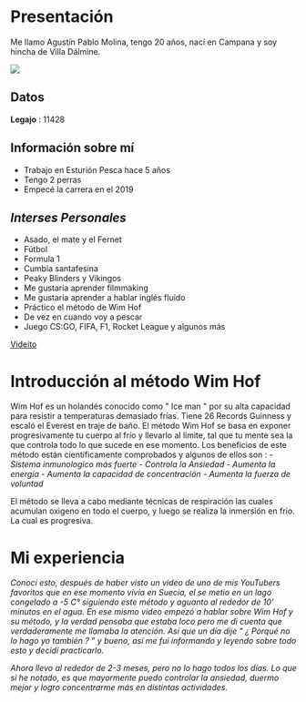 # Presentación 

Me llamo Agustín Pablo Molina, tengo 20 años, nací en Campana y soy hincha de Villa Dálmine. 

![](https://i.imgur.com/B3w7uiR.jpg)

## Datos

**Legajo** : 11428

## Información sobre mí

- Trabajo en Esturión Pesca hace 5 años 
- Tengo 2 perras
- Empecé la carrera en el 2019

## *Interses Personales* 

- Asado, el mate y el Fernet
- Fútbol 
- Formula 1 
- Cumbia santafesina
- Peaky Blinders y Vikingos
- Me gustaría aprender filmmaking
- Me gustaría aprender a hablar inglés fluido
- Práctico el método de Wim Hof
- De vez en cuando voy a pescar
- Juego CS:GO, FIFA, F1, Rocket League y algunos más

[Videito](https://www.youtube.com/watch?v=PfAk1hc2jjg)


# **Introducción al método Wim Hof**
Wim Hof es un holandés conocido como " Ice man " por su alta capacidad para resistir a temperaturas demasiado frías. Tiene 26 Records Guinness y escaló el Everest en traje de baño. 
El método Wim Hof se basa en exponer progresivamente tu cuerpo al frío y llevarlo al límite, tal que tu mente sea la que controla todo lo que sucede en ese momento.
Los beneficios de este método están científicamente comprobados y algunos de ellos son :
*- Sistema inmunologico más fuerte*
*- Controla la Ansiedad*
*- Aumenta la energía*
*- Aumenta la capacidad de concentración*
*- Aumenta la fuerza de voluntad*

El método se lleva a cabo mediante técnicas de respiración las cuales acumulan oxigeno en todo el cuerpo, y luego se realiza la inmersión en frio. La cual es progresiva. 

# **Mi experiencia** 
*Conocí esto, después de haber visto un video de uno de mis YouTubers favoritos que en ese momento vivía en Suecia, el se metio en un lago congelado a -5 C° siguiendo este método y aguanto al rededor de 10' minutos en el agua. 
En ese mismo video empezó a hablar sobre Wim Hof y su método, y la verdad pensaba que estaba loco pero me di cuenta que verdaderamente me llamaba la atención.
Así que un día dije " ¿ Porqué no lo hago yo también ? " y bueno, así me fui informando y leyendo sobre todo esto y decidí practicarlo.*

*Ahora llevo al rededor de 2-3 meses, pero no lo hago todos los días.*
*Lo que si he notado, es que mayormente puedo controlar la ansiedad, duermo mejor y logro concentrarme más en distintas actividades.* 

